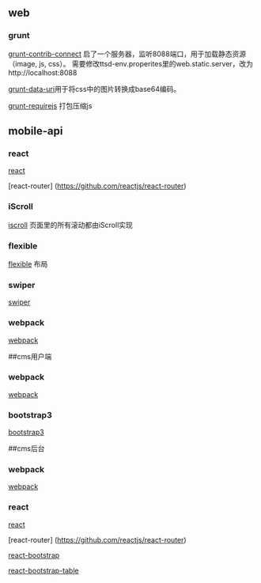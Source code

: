 ## web

### grunt
[grunt-contrib-connect](https://github.com/gruntjs/grunt-contrib-connect) 启了一个服务器，监听8088端口，用于加载静态资源（image, js, css）。 需要修改ttsd-env.properites里的web.static.server，改为http://localhost:8088

[grunt-data-uri](https://www.npmjs.com/package/grunt-data-uri)用于将css中的图片转换成base64编码。

[grunt-requirejs](https://github.com/gruntjs/grunt-contrib-requirejs) 打包压缩js

## mobile-api

### react
[react](http://reactjs.cn/)

[react-router] (https://github.com/reactjs/react-router)

### iScroll
[iscroll](https://iiunknown.gitbooks.io/iscroll-5-api-cn/content/versions.html) 页面里的所有滚动都由iScroll实现

### flexible
[flexible](https://github.com/amfe/lib-flexible) 布局

### swiper
[swiper](http://www.swiper.com.cn/)

### webpack
[webpack](https://webpack.github.io/)

##cms用户端
### webpack
[webpack](https://webpack.github.io/)

### bootstrap3
[bootstrap3](http://v3.bootcss.com/)

##cms后台
### webpack
[webpack](https://webpack.github.io/)

### react
[react](http://reactjs.cn/)

[react-router] (https://github.com/reactjs/react-router)

[react-bootstrap](https://react-bootstrap.github.io/)

[react-bootstrap-table](http://allenfang.github.io/react-bootstrap-table/)
